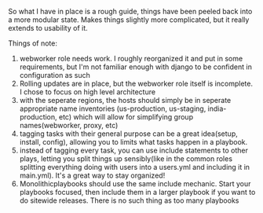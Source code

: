 So what I have in place is a rough guide, things have been peeled back into a more modular state. Makes things slightly more complicated, but it really extends to usability of it. 

Things of note:
1. webworker role needs work. I roughly reorganized it and put in some requirements, but I'm not familiar enough with django to be confident in configuration as such
2. Rolling updates are in place, but the webworker role itself is incomplete. I chose to focus on high level architecture
3. with the seperate regions, the hosts should simply be in seperate appropriate name inventories (us-production, us-staging, india-production, etc) which will allow for simplifying group names(webworker, proxy, etc)
4. tagging tasks with their general purpose can be a great idea(setup, install, config), allowing you to limits what tasks happen in a playbook.
5. instead of tagging every task, you can use include statements to other plays, letting you split things up sensibly(like in the common roles splitting everything doing with users into a users.yml and including it in main.yml). It's a great way to stay organized!
6. Monolithicplaybooks should use the same include mechanic. Start your playbooks focused, then include them in a larger playbook if you want to do sitewide releases. There is no such thing as too many playbooks
